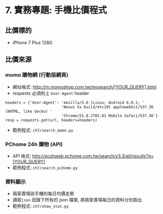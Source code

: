 # 7. 實務專題: 手機比價程式

## 比價標的

* iPhone 7 Plus 128G

## 比價來源

### momo 購物網 (行動版網頁)

* 網址格式: http://m.momoshop.com.tw/mosearch/[YOUR_QUERY].html
* requests 必須附上 `User-Agent` header

```
headers = {'User-Agent': 'mozilla/5.0 (Linux; Android 6.0.1; '
                         'Nexus 5x build/mtc19t applewebkit/537.36 (KHTML, like Gecko) '
                         'Chrome/51.0.2702.81 Mobile Safari/537.36'}
resp = requests.get(url, headers=headers)
```

* 範例程式: `ch7/search_momo.py`

### PChome 24h 購物 (API)

* API 格式: http://ecshweb.pchome.com.tw/search/v3.3/all/results?q=[YOUR_QUERY]
* 範例程式: `ch7/search_pchome.py`

### 資料顯示

* 兩家賣場該手機的每日均價走勢
* 讀取`json` 目錄下所有的 json 檔案, 將兩家賣場每日的資料分別取出
* 範例程式: `ch7/show_stat.py`